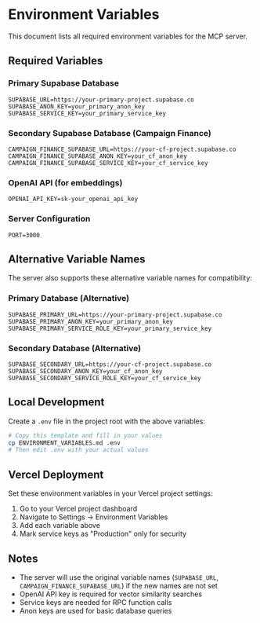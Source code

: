 # Environment Variables

This document lists all required environment variables for the MCP server.

## Required Variables

### Primary Supabase Database
```env
SUPABASE_URL=https://your-primary-project.supabase.co
SUPABASE_ANON_KEY=your_primary_anon_key
SUPABASE_SERVICE_KEY=your_primary_service_key
```

### Secondary Supabase Database (Campaign Finance)
```env
CAMPAIGN_FINANCE_SUPABASE_URL=https://your-cf-project.supabase.co
CAMPAIGN_FINANCE_SUPABASE_ANON_KEY=your_cf_anon_key
CAMPAIGN_FINANCE_SUPABASE_SERVICE_KEY=your_cf_service_key
```

### OpenAI API (for embeddings)
```env
OPENAI_API_KEY=sk-your_openai_api_key
```

### Server Configuration
```env
PORT=3000
```

## Alternative Variable Names

The server also supports these alternative variable names for compatibility:

### Primary Database (Alternative)
```env
SUPABASE_PRIMARY_URL=https://your-primary-project.supabase.co
SUPABASE_PRIMARY_ANON_KEY=your_primary_anon_key
SUPABASE_PRIMARY_SERVICE_ROLE_KEY=your_primary_service_key
```

### Secondary Database (Alternative)
```env
SUPABASE_SECONDARY_URL=https://your-cf-project.supabase.co
SUPABASE_SECONDARY_ANON_KEY=your_cf_anon_key
SUPABASE_SECONDARY_SERVICE_ROLE_KEY=your_cf_service_key
```

## Local Development

Create a `.env` file in the project root with the above variables:

```bash
# Copy this template and fill in your values
cp ENVIRONMENT_VARIABLES.md .env
# Then edit .env with your actual values
```

## Vercel Deployment

Set these environment variables in your Vercel project settings:

1. Go to your Vercel project dashboard
2. Navigate to Settings → Environment Variables
3. Add each variable above
4. Mark service keys as "Production" only for security

## Notes

- The server will use the original variable names (`SUPABASE_URL`, `CAMPAIGN_FINANCE_SUPABASE_URL`) if the new names are not set
- OpenAI API key is required for vector similarity searches
- Service keys are needed for RPC function calls
- Anon keys are used for basic database queries
